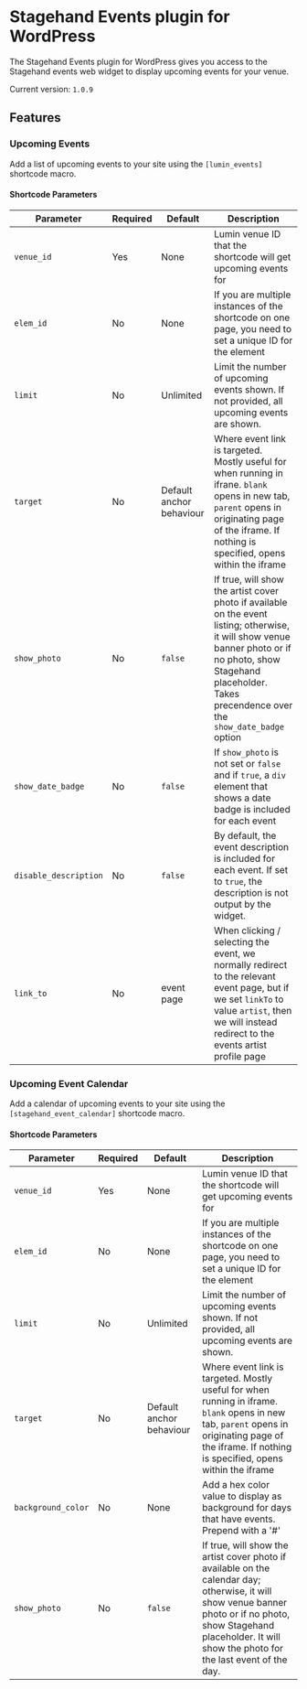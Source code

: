 # Stagehand Events plugin for WordPress

The Stagehand Events plugin for WordPress gives you access to the Stagehand events web widget to display upcoming events for your venue.

Current version: `1.0.9`

## Features

### Upcoming Events

Add a list of upcoming events to your site using the `[lumin_events]` shortcode macro.

#### Shortcode Parameters ###
| Parameter                 | Required | Default   | Description                                                                                                                  |
|---------------------------|--------- |-----------|------------------------------------------------------------------------------------------------------------------------------|
| `venue_id`                | Yes      | None      | Lumin venue ID that the shortcode will get upcoming events for                                                               |
| `elem_id`                 | No       | None      | If you are multiple instances of the shortcode on one page, you need to set a unique ID for the element                      |
| `limit`                   | No       | Unlimited | Limit the number of upcoming events shown. If not provided, all upcoming events are shown.                                   |
| `target`                  | No       | Default anchor behaviour | Where event link is targeted. Mostly useful for when running in ifrane. `blank` opens in new tab, `parent` opens in originating page of the iframe. If nothing is specified, opens within the iframe |
| `show_photo`              | No       | `false`   | If true, will show the artist cover photo if available on the event listing; otherwise, it will show venue banner photo or if no photo, show Stagehand placeholder. Takes precendence over the `show_date_badge` option |
| `show_date_badge`         | No       | `false`   | If `show_photo` is not set or `false` and if `true`, a `div` element that shows a date badge is included for each event |
| `disable_description`     | No       | `false`   | By default, the event description is included for each event. If set to `true`, the description is not output by the widget. |
| `link_to`                 | No       | event page | When clicking / selecting the event, we normally redirect to the relevant event page, but if we set `linkTo` to value `artist`, then we will instead redirect to the events artist profile page |

### Upcoming Event Calendar

Add a calendar of upcoming events to your site using the `[stagehand_event_calendar]` shortcode macro.

#### Shortcode Parameters ###
| Parameter                 | Required | Default   | Description                                                                                                                  |
|---------------------------|--------- |-----------|------------------------------------------------------------------------------------------------------------------------------|
| `venue_id`                | Yes      | None      | Lumin venue ID that the shortcode will get upcoming events for                                                               |
| `elem_id`                 | No       | None      | If you are multiple instances of the shortcode on one page, you need to set a unique ID for the element                      |
| `limit`                   | No       | Unlimited | Limit the number of upcoming events shown. If not provided, all upcoming events are shown.                                   |
| `target`                  | No       | Default anchor behaviour | Where event link is targeted. Mostly useful for when running in iframe. `blank` opens in new tab, `parent` opens in originating page of the iframe. If nothing is specified, opens within the iframe |
| `background_color`         | No       | None      | Add a hex color value to display as background for days that have events. Prepend with a '#' |
| `show_photo`              | No       | `false`   | If true, will show the artist cover photo if available on the calendar day; otherwise, it will show venue banner photo or if no photo, show Stagehand placeholder. It will show the photo for the last event of the day. |
